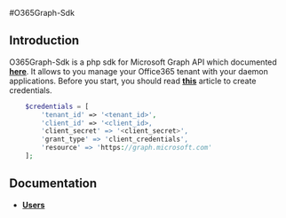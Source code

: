 #O365Graph-Sdk

## Introduction
O365Graph-Sdk is a php sdk for Microsoft Graph API which documented [**here**](https://graph.microsoft.io).
It allows to you manage your Office365 tenant with your daemon applications.
Before you start, you should read [**this**](https://msdn.microsoft.com/en-us/office/office365/howto/add-common-consent-manually) article to create credentials.

```php
    $credentials = [
        'tenant_id' => '<tenant_id>',
        'client_id' => '<client_id>,
        'client_secret' => '<client_secret>',
        'grant_type' => 'client_credentials',
        'resource' => 'https://graph.microsoft.com'
    ];
```


## Documentation

* [**Users**](https://github.com/ugursogukpinar/o365graph-sdk/docs/users.md)
